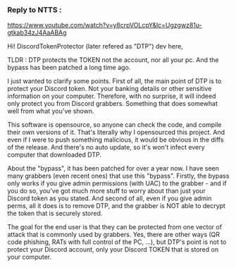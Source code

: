 ### Reply to NTTS :
https://www.youtube.com/watch?v=y8crpVOLcpY&lc=Ugzgwz81u-gtkab34zJ4AaABAg

Hi! DiscordTokenProtector (later refered as "DTP") dev here,

TLDR : DTP protects the TOKEN not the account, nor all your pc. And the bypass has been patched a long time ago.

I just wanted to clarify some points. First of all, the main point of DTP is to protect your Discord token. Not your banking details or other sensitive information on your computer. Therefore, with no surprise, it will indeed only protect you from Discord grabbers. Something that does somewhat well from what you've shown.

This software is opensource, so anyone can check the code, and compile their own versions of it. That's literally why I opensourced this project. And even if I were to push something malicious, it would be obvious in the diffs of the release. And there's no auto update, so it's won't infect every computer that downloaded DTP.

About the "bypass", it has been patched for over a year now. I have seen many grabbers (even recent ones) that use this "bypass". Firstly, the bypass only works if you give admin permissions (with UAC) to the grabber - and if you do so, you've got much more stuff to worry about than just your Discord token as you stated. And second of all, even if you give admin perms, all it does is to remove DTP, and the grabber is NOT able to decrypt the token that is securely stored.

The goal for the end user is that they can be protected from one vector of attack that is commonly used by grabbers. Yes, there are other ways (QR code phishing, RATs with full control of the PC, ...), but DTP's point is not to protect your Discord account, only your Discord TOKEN that is stored on your computer.
